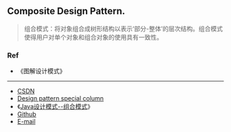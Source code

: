 ## Composite Design Pattern.

> 组合模式：将对象组合成树形结构以表示‘部分-整体’的层次结构。组合模式使得用户对单个对象和组合对象的使用具有一致性。

### Ref
- 《图解设计模式》

-----

- [CSDN](https://qwhai.blog.csdn.net/)
- [Design pattern special column](http://blog.csdn.net/column/details/java-designpattern-w.html)
- 《[Java设计模式--组合模式](https://qwhai.blog.csdn.net/article/details/51437883)》
- [Github](https://github.com/qwhai)
- [E-mail](return_zero0@163.com)
